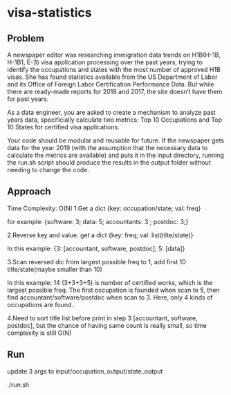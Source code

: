 # visa-statistics

## Problem
A newspaper editor was researching immigration data trends on H1B(H-1B, H-1B1, E-3) visa application processing over the past years, trying to identify the occupations and states with the most number of approved H1B visas. She has found statistics available from the US Department of Labor and its Office of Foreign Labor Certification Performance Data. But while there are ready-made reports for 2018 and 2017, the site doesn’t have them for past years.

As a data engineer, you are asked to create a mechanism to analyze past years data, specificially calculate two metrics: Top 10 Occupations and Top 10 States for certified visa applications.

Your code should be modular and reusable for future. If the newspaper gets data for the year 2019 (with the assumption that the necessary data to calculate the metrics are available) and puts it in the input directory, running the run.sh script should produce the results in the output folder without needing to change the code.
## Approach
Time Complexity: O(N)
1.Get a dict {key: occupation/state; val: freq}

for example: {software: 3; data: 5; accountants: 3 ; postdoc: 3;}

2.Reverse key and value. get a dict {key: freq; val: list(tilte/state)}

In this example: {3: [accountant, software, postdoc]; 5: [data]}

3.Scan reversed dic from largest possible freq to 1, add first 10 title/state(maybe smaller than 10)

In this example: 14 (3+3+3+5) is number of certified works, which is the largest possible freq. The first occupation is founded when scan to 5, then find accountant/software/postdoc when scan to 3. Here, only 4 kinds of occupations are found.

4.Need to sort title list before print in step 3 [accountant, software, postdoc], but the chance of having same count is really small, so time complexity is still O(N)

## Run
update 3 args to input/occupation_output/state_output

./run.sh
